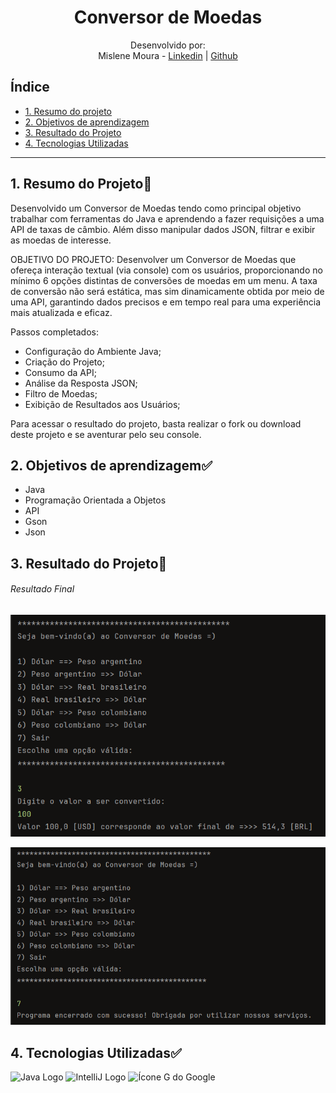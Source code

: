 <h1 align="center"> Conversor de Moedas </h1>

<div align="center">

Desenvolvido por:
<br>Mislene Moura - [Linkedin](https://www.linkedin.com/in/mislene-silva-moura-1211531b4//) |
[Github](https://github.com/MisleneSM)
</div>

## Índice

* [1. Resumo do projeto](#1-resumo-do-projeto)
* [2. Objetivos de aprendizagem](#2-objetivos-de-aprendizagem)
* [3. Resultado do Projeto](#3-resultado-do-projeto)
* [4. Tecnologias Utilizadas](#4-tecnologias-utilizadas)

***

## 1. Resumo do Projeto🤩

Desenvolvido um Conversor de Moedas tendo como principal objetivo trabalhar com ferramentas do Java e aprendendo a fazer requisições a uma API de taxas de câmbio. Além disso manipular dados JSON, filtrar e exibir as moedas de interesse.

OBJETIVO DO PROJETO: Desenvolver um Conversor de Moedas que ofereça interação textual (via console) com os usuários, proporcionando no mínimo 6 opções distintas de conversões de moedas em um menu. A taxa de conversão não será estática, mas sim dinamicamente obtida por meio de uma API, garantindo dados precisos e em tempo real para uma experiência mais atualizada e eficaz.

Passos completados:

* Configuração do Ambiente Java;
* Criação do Projeto;
* Consumo da API;
* Análise da Resposta JSON;
* Filtro de Moedas;
* Exibição de Resultados aos Usuários;

Para acessar o resultado do projeto, basta realizar o fork ou download deste projeto e se aventurar pelo seu console.

## 2. Objetivos de aprendizagem✅

- Java
- Programação Orientada a Objetos
- API
- Gson
- Json

## 3. Resultado do Projeto📝

###### Resultado Final
![Imagem Console](img/img.png)

![Imagem Console](img/img2.png)


## 4. Tecnologias Utilizadas✅

<div>
    <img src="../Downloads/java_original_wordmark_logo_icon_146459.ico" alt="Java Logo" width="50" height="50">
    <img src="../Downloads/intellij_macos_bigsur_icon_190061.ico" alt="IntelliJ Logo" width="50" height="50">
    <img src="https://img.icons8.com/color/452/google-logo.png" alt="Ícone G do Google" width="50" height="50">
</div>





